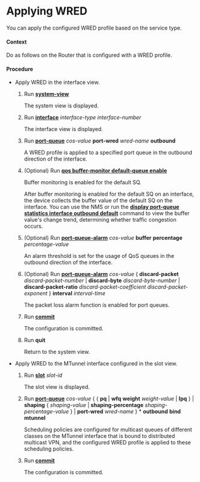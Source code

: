 Applying WRED
=============

You can apply the configured WRED profile based on the service type.

#### Context

Do as follows on the Router that is configured with a WRED profile.


#### Procedure

* Apply WRED in the interface view.
  1. Run [**system-view**](cmdqueryname=system-view)
     
     
     
     The system view is displayed.
  2. Run [**interface**](cmdqueryname=interface) *interface-type* *interface-number*
     
     
     
     The interface view is displayed.
  3. Run [**port-queue**](cmdqueryname=port-queue) *cos-value* **port-wred** *wred-name* **outbound**
     
     
     
     A WRED profile is applied to a specified port queue in the outbound direction of the interface.
  4. (Optional) Run [**qos buffer-monitor default-queue enable**](cmdqueryname=qos+buffer-monitor+default-queue+enable)
     
     
     
     Buffer monitoring is enabled for the default SQ.
     
     
     
     After buffer monitoring is enabled for the default SQ on an interface, the device collects the buffer value of the default SQ on the interface. You can use the NMS or run the [**display port-queue statistics interface outbound default**](cmdqueryname=display+port-queue+statistics+interface+outbound+default) command to view the buffer value's change trend, determining whether traffic congestion occurs.
  5. (Optional) Run [**port-queue-alarm**](cmdqueryname=port-queue-alarm) *cos-value* **buffer** **percentage** *percentage-value*
     
     
     
     An alarm threshold is set for the usage of QoS queues in the outbound direction of the interface.
  6. (Optional) Run [**port-queue-alarm**](cmdqueryname=port-queue-alarm) *cos-value* { **discard-packet** *discard-packet-number* | **discard-byte** *discard-byte-number* | **discard-packet-ratio** *discard-packet-coefficient* *discard-packet-exponent* } **interval** *interval-time*
     
     
     
     The packet loss alarm function is enabled for port queues.
  7. Run [**commit**](cmdqueryname=commit)
     
     
     
     The configuration is committed.
  8. Run **quit**
     
     
     
     Return to the system view.
* Apply WRED to the MTunnel interface configured in the slot view.
  1. Run [**slot**](cmdqueryname=slot) *slot-id*
     
     
     
     The slot view is displayed.
  2. Run [**port-queue**](cmdqueryname=port-queue) *cos-value* { { **pq** | **wfq** **weight** *weight-value* | **lpq** } | **shaping** { *shaping-value* | **shaping-percentage** *shaping-percentage-value* } | **port-wred** *wred-name* } \* **outbound** **bind** **mtunnel**
     
     
     
     Scheduling policies are configured for multicast queues of different classes on the MTunnel interface that is bound to distributed multicast VPN, and the configured WRED profile is applied to these scheduling policies.
  3. Run [**commit**](cmdqueryname=commit)
     
     
     
     The configuration is committed.